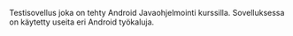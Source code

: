 Testisovellus joka on tehty Android Javaohjelmointi kurssilla. Sovelluksessa on käytetty useita eri Android työkaluja.
